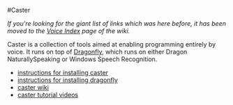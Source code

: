 #Caster

*If you're looking for the giant list of links which was here before, it has been moved to the [Voice Index](https://github.com/synkarius/caster/wiki/Voice-Index) page of the wiki.*

Caster is a collection of tools aimed at enabling programming entirely by voice. It runs on top of [Dragonfly](https://github.com/t4ngo/dragonfly), which runs on either Dragon NaturallySpeaking or Windows Speech Recognition.

- [instructions for installing caster](http://explosionduck.com/caster/install/)
- [instructions for installing dragonfly](http://explosionduck.com/caster/install/dragonfly.html)
- [caster wiki](https://github.com/synkarius/caster/wiki)
- [caster tutorial videos](https://www.youtube.com/channel/UC2qZzmCj_5ZKkTa3i9X1LCg)
